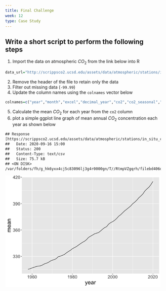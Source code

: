 ```yaml
---
title: Final Challenge
week: 12
type: Case Study
---
```


## Write a short script to perform the following steps

1. Import the data on atmospheric $CO_2$ from the link below into R


```r
data_url="http://scrippsco2.ucsd.edu/assets/data/atmospheric/stations/in_situ_co2/monthly/monthly_in_situ_co2_mlo.csv"
```

2. Remove the header of the file to retain only the data
3. Filter out missing data (`-99.99`)
4. Update the column names using the `colnames` vector below


```r
colnames=c("year","month","excel","decimal_year","co2","co2_seasonal","co2_fit","co2_seasonalfit","co2_filled","co2_seasonalfilled")
```

5. Calculate the mean $CO_2$ for each year from the `co2` column
6. plot a simple ggplot line graph of mean annual $CO_2$ concentration each year as shown below





```
## Response [https://scrippsco2.ucsd.edu/assets/data/atmospheric/stations/in_situ_co2/monthly/monthly_in_situ_co2_mlo.csv]
##   Date: 2020-09-16 15:00
##   Status: 200
##   Content-Type: text/csv
##   Size: 75.7 kB
## <ON DISK>  /var/folders/fh/g_hk6yxx4cj5c83096lj3g4r0000gn/T//RtmpVZgqrh/filebd406d96600b
```

![](CS_15_files/figure-html/unnamed-chunk-2-1.png)<!-- -->
